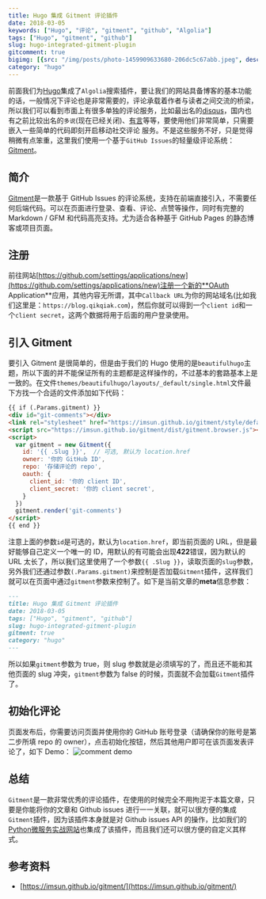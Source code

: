 ```yaml
---
title: Hugo 集成 Gitment 评论插件
date: 2018-03-05
keywords: ["Hugo", "评论", "gitment", "github", "Algolia"]
tags: ["Hugo", "gitment", "github"]
slug: hugo-integrated-gitment-plugin
gitcomment: true
bigimg: [{src: "/img/posts/photo-1459909633680-206dc5c67abb.jpeg", desc: "Moon close-up by NASA"}]
category: "hugo"
---
```


前面我们为[Hugo](https://gohugo.io/)集成了`Algolia`搜索插件，要让我们的网站具备博客的基本功能的话，一般情况下评论也是非常需要的，评论承载着作者与读者之间交流的桥梁，所以我们可以看到市面上有很多单独的评论服务，比如最出名的[disqus](https://disqus.com/)，国内也有之前比较出名的`多说`(现在已经关闭)、[有言](http://www.uyan.cc/)等等，要使用他们非常简单，只需要嵌入一些简单的代码即刻开启移动社交评论
服务。不是这些服务不好，只是觉得稍微有点笨重，这里我们使用一个基于`GitHub Issues`的轻量级评论系统：[Gitment](https://github.com/imsun/gitment)。

<!--more-->

## 简介
[Gitment](https://github.com/imsun/gitment)是一款基于 GitHub Issues 的评论系统，支持在前端直接引入，不需要任何后端代码。可以在页面进行登录、查看、评论、点赞等操作，同时有完整的 Markdown / GFM 和代码高亮支持。尤为适合各种基于 GitHub Pages 的静态博客或项目页面。

## 注册
前往网站[https://github.com/settings/applications/new](https://github.com/settings/applications/new)注册一个新的**OAuth Application**应用，其他内容无所谓，其中`Callback URL`为你的网站域名(比如我们这里是：`https://blog.qikqiak.com`)，然后你就可以得到一个`client id`和一个`client secret`，这两个数据将用于后面的用户登录使用。

## 引入 Gitment
要引入 Gitment 是很简单的，但是由于我们的 Hugo 使用的是`beautifulhugo`主题，所以下面的并不能保证所有的主题都是这样操作的，不过基本的套路基本上是一致的。在文件`themes/beautifulhugo/layouts/_default/single.html`文件最下方找一个合适的文件添加如下代码：
```html
{{ if (.Params.gitment) }}
<div id="git-comments"></div>
<link rel="stylesheet" href="https://imsun.github.io/gitment/style/default.css">
<script src="https://imsun.github.io/gitment/dist/gitment.browser.js"></script>
<script>
  var gitment = new Gitment({
    id: '{{ .Slug }}',  // 可选, 默认为 location.href
    owner: '你的 GitHub ID',
    repo: '存储评论的 repo',
    oauth: {
      client_id: '你的 client ID',
      client_secret: '你的 client secret',
    }
  })
  gitment.render('git-comments')
</script>
{{ end }}
```
注意上面的参数`id`是可选的，默认为`location.href`，即当前页面的 URL，但是最好能够自己定义一个唯一的 ID，用默认的有可能会出现**422**错误，因为默认的 URL 太长了，所以我们这里使用了一个参数`{{ .Slug }}`，读取页面的`slug`参数，另外我们还通过参数`(.Params.gitment)`来控制是否加载`Gitment`插件，这样我们就可以在页面中通过`gitment`参数来控制了。如下是当前文章的**meta**信息参数：
```markdown
---
title: Hugo 集成 Gitment 评论插件
date: 2018-03-05
tags: ["Hugo", "gitment", "github"]
slug: hugo-integrated-gitment-plugin
gitment: true
category: "hugo"
---
```
所以如果`gitment`参数为 true，则 slug 参数就是必须填写的了，而且还不能和其他页面的 slug 冲突，`gitment`参数为 false 的时候，页面就不会加载`Gitment`插件了。


## 初始化评论
页面发布后，你需要访问页面并使用你的 GitHub 账号登录（请确保你的账号是第二步所填 repo 的 owner），点击初始化按钮，然后其他用户即可在该页面发表评论了，如下 Demo：
![comment demo](/img/posts/WX20180305-171029.png)

## 总结
`Gitment`是一款非常优秀的评论插件，在使用的时候完全不用拘泥于本篇文章，只要是你能将你的文章和 Github issues 进行一一关联，就可以很方便的集成`Gitment`插件，因为该插件本身就是对 Github issues API 的操作，比如我们的[Python微服务实战网站](https://tdd.qikqiak.com/?utm_source=blog&utm_campaign=referral&utm_medium=gitment-article)也集成了该插件，而且我们还可以很方便的自定义其样式。

## 参考资料
* [https://imsun.github.io/gitment/](https://imsun.github.io/gitment/)

